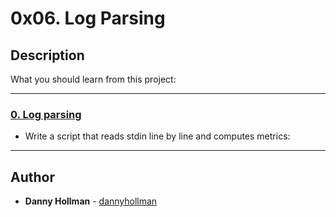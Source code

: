 # 0x06. Log Parsing

## Description
What you should learn from this project:

---

### [0. Log parsing](./0-stats.py)
* Write a script that reads stdin line by line and computes metrics:

---

## Author
* **Danny Hollman** - [dannyhollman](https://github.com/dannyhollman)